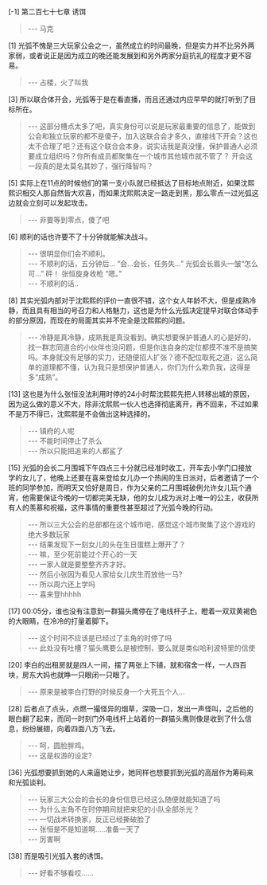 
[-1] 第二百七十七章 诱饵
>--- 马克<br>

[1] 光弧不愧是三大玩家公会之一，虽然成立的时间最晚，但是实力并不比另外两家弱，或者说正是因为成立的晚还能发展到和另外两家分庭抗礼的程度才更不容易。
>--- 占楼，火了叫我<br>

[3] 所以联合体开会，光弧等于是在看直播，而且还通过内应早早的就打听到了目标所在。
>--- 这部分槽点太多了吧，真实身份可以说是玩家最重要的信息了，能做到公会和独立玩家的都不是傻子，加入这联合会才多久，直接线下开会？这也太不合理了吧？还有这个联合会本身，说实话我是真没懂，保护普通人必须要成立组织吗？你所有成员都聚集在一个城市其他城市就不管了？
开会这一段真的是太莫名其妙了，强行降智吗？<br>

[5] 实际上在11点的时候他们的第一支小队就已经抵达了目标地点附近，如果沈熙熙识相交人那自然皆大欢喜，而如果沈熙熙决定一路走到黑，那么零点一过光弧这边就会立刻可以发起攻击。
>--- 非要等到零点，傻了吧<br>

[6] 顺利的话也许要不了十分钟就能解决战斗。
>--- 很明显你们会不顺利。<br>
>--- 不顺利的话，五分钟后…
“会…会长，任务失…”
光弧会长眉头一皱“怎么可…”
砰！
张恒旋身收枪
“嗯。”<br>
>--- 不顺利的话..<br>

[8] 其实光弧内部对于沈熙熙的评价一直很不错，这个女人年龄不大，但是成熟冷静，而且具有相当的号召力和人格魅力，这也是为什么光弧决定提早对联合体动手的部分原因，而现在的局面其实并不完全是沈熙熙的问题。
>--- 冷静是真冷静，成熟我是真没看到。确实想要保护普通人的心是好的，找一群志同道合的小伙伴也没问题，但是你连自身的定位都摸不准不是搞笑吗。本身就没有足够的实力，还随便招人扩张？德不配位取死之道，这么简单的道理都不懂，认为我只是想保护普通人，你们为什么欺负我，这得是多“成熟”。<br>

[13] 这也是为什么张恒没法利用时停的24小时帮沈熙熙先把人转移出城的原因，因为这么做的意义不大，除非沈熙熙一伙人也选择彻底离开，再不回来，不过如果不是万不得已，沈熙熙是不会做出这种选择的。
>--- 镇府的人呢<br>
>--- 不能时间停止了杀么<br>
>--- 所以只能把追来的人都鲨了<br>

[15] 光弧的会长二月围城下午四点三十分就已经准时收工，开车去小学门口接放学的女儿了，他晚上还要在喜来登给女儿办一个热闹的生日派对，后者邀请了一个班的同学参加，而明天又恰好是周日，作为父亲的二月围城破例允许女儿玩个通宵，他需要保证今晚的一切都完美无缺，他的女儿成为派对上唯一的公主，收获所有人的羡慕和祝福，这件事情的重要性甚至超过了光弧今晚的行动。
>--- 所以三大公会的总部都在这个城市吧，感觉这个城市聚集了这个游戏的绝大多数玩家<br>
>--- 结果发现下一刻女儿的头在生日蛋糕上爆开了？<br>
>--- 嘛，至少死前能过个开心的一天<br>
>--- 一家人就是要整整齐齐才好。<br>
>--- 然后小张因为看见人家给女儿庆生而放他一马?<br>
>--- 所以周六还上学吗<br>
>--- 喜来登hhhhh<br>

[17] 00:05分，谁也没有注意到一群猫头鹰停在了电线杆子上，瞪着一双双黄褐色的大眼睛，在冷冷的打量着脚下。
>--- 这个时间不应该是已经过了主角的时停了吗<br>
>--- 此处没有吐槽？猫头鹰要么是被控制，要么就是类似哈利波特里的信使<br>

[20] 李白的出租房就是四人一间，摆了两张上下铺，就和宿舍一样，一人四百块，房东大妈也就睁一只眼闭一只眼了。
>--- 原来是被李白打野的时候反身一个大死五个人…<br>

[28] 后者点了点头，点燃一撮怪异的烟草，深吸一口，发出一声怪叫，之后他的眼白翻了起来，而同一时刻门外电线杆上站着的一群猫头鹰则像是收到了什么信息，纷纷展翅，向着四面八方飞去。
>--- 呵，圆脸胖鸡。<br>
>--- 这是权游的设定?<br>

[36] 光弧想要抓到她的人来逼她让步，她同样也想要抓到光弧的高层作为筹码来和光弧谈判。
>--- 玩家三大公会的会长的身份信息已经这么随便就能知道了吗<br>
>--- 为什么主角不在时停期间就把来犯的小队全部杀光？<br>
>--- 一切战术转换家，反正已经撕破脸了<br>
>--- 张恒是不是知道啊.....准备一天了<br>
>--- 厉害啊<br>

[38] 而是吸引光弧入套的诱饵。
>--- 好看不够看哎……<br>
